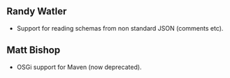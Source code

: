 ## Randy Watler

* Support for reading schemas from non standard JSON (comments etc).

## Matt Bishop

* OSGi support for Maven (now deprecated).

